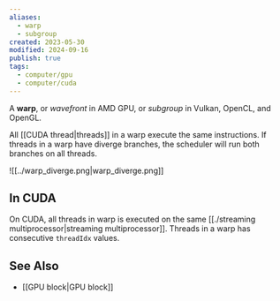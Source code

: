 ```yaml
---
aliases:
  - warp
  - subgroup
created: 2023-05-30
modified: 2024-09-16
publish: true
tags:
  - computer/gpu
  - computer/cuda
---
```

A **warp**, or *wavefront* in AMD GPU, or *subgroup* in Vulkan, OpenCL, and OpenGL.

All [[CUDA thread|threads]] in a warp execute the same instructions. If threads in a warp have diverge branches, the scheduler will run both branches on all threads.

![[../warp_diverge.png|warp_diverge.png]]
## In CUDA
On CUDA, all threads in warp is executed on the same [[./streaming multiprocessor|streaming multiprocessor]]. Threads in a warp has consecutive `threadIdx` values.

## See Also
- [[GPU block|GPU block]]